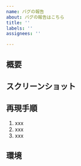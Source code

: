 ```yaml
---
name: バグの報告
about: バグの報告はこちら
title: ''
labels: ''
assignees: ''

---
```


## 概要
<!-- ここに概要を記述 -->

## スクリーンショット
<!-- ここにスクリーンショットを掲載 -->

## 再現手順
<!-- ここにタスクを記述 -->
1. xxx
2. xxx
3. xxx

## 環境
<!-- OS、ブラウザの種類など -->
